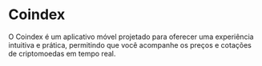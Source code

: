 # Coindex
O Coindex é um aplicativo móvel projetado para oferecer uma experiência intuitiva e prática, permitindo que você acompanhe os preços e cotações de criptomoedas em tempo real.
